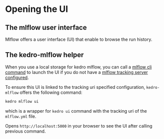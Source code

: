 # Opening the UI
## The mlflow user interface
Mlflow offers a user interface (UI) that enable to browse the run history.

## The kedro-mlflow helper

When you use a local storage for kedro mlflow, you can call a [mlflow cli command](https://www.mlflow.org/docs/latest/quickstart.html#viewing-the-tracking-ui) to launch the UI if you do not have a [mlflow tracking server configured](https://www.mlflow.org/docs/latest/tracking.html#tracking-ui).

To ensure this UI is linked to the tracking uri specified configuration, ``kedro-mlflow`` offers the following command:

```bash
kedro mlflow ui
```
which is a wrapper for  ``kedro ui`` command with the tracking uri of the ``mlflow.yml`` file.

Opens ``http://localhost:5000`` in your browser to see the UI after calling previous command.

